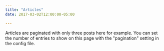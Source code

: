 ```yaml
---
title: "Articles"
date: 2017-03-02T12:00:00-05:00

---
```

Articles are paginated with only three posts here for example. You can set the number of entries to show on this page with the "pagination" setting in the config file.
